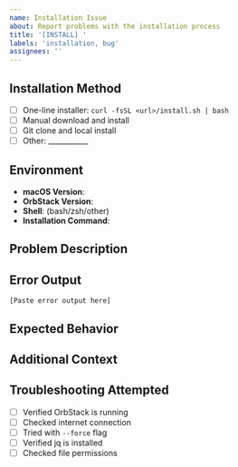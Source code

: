 ```yaml
---
name: Installation Issue
about: Report problems with the installation process
title: '[INSTALL] '
labels: 'installation, bug'
assignees: ''
---
```


## Installation Method
<!-- Check the method you used -->
- [ ] One-line installer: `curl -fsSL <url>/install.sh | bash`
- [ ] Manual download and install
- [ ] Git clone and local install
- [ ] Other: ___________

## Environment
- **macOS Version**: 
- **OrbStack Version**: 
- **Shell**: (bash/zsh/other)
- **Installation Command**: 

## Problem Description
<!-- Describe what went wrong -->

## Error Output
<!-- Paste the complete error output -->
```
[Paste error output here]
```

## Expected Behavior
<!-- What should have happened -->

## Additional Context
<!-- Any other relevant information -->

## Troubleshooting Attempted
<!-- Check what you've tried -->
- [ ] Verified OrbStack is running
- [ ] Checked internet connection
- [ ] Tried with `--force` flag
- [ ] Verified jq is installed
- [ ] Checked file permissions